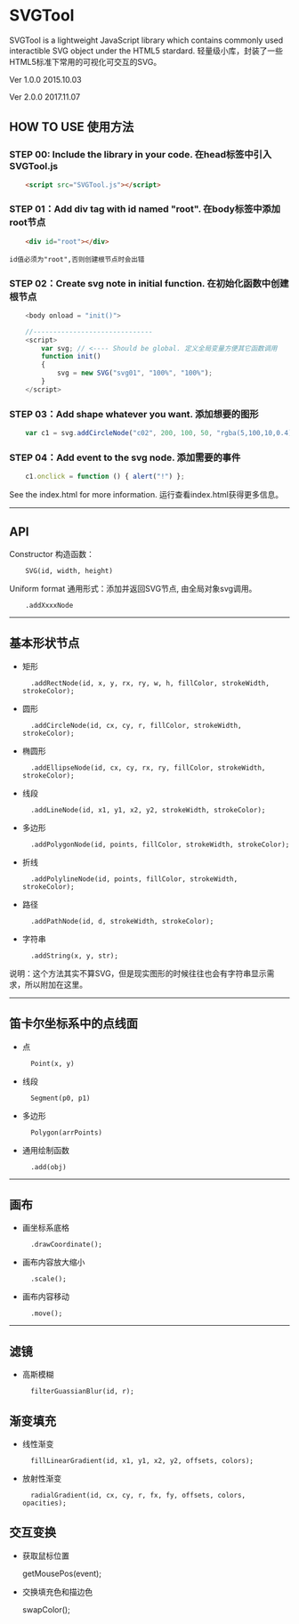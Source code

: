 # SVGTool

SVGTool is a lightweight JavaScript library which contains commonly used interactible SVG object under the HTML5 stardard.
轻量级小库，封装了一些HTML5标准下常用的可视化可交互的SVG。

Ver 1.0.0 2015.10.03

Ver 2.0.0 2017.11.07


## HOW TO USE 使用方法

### STEP 00: Include the library in your code. 在head标签中引入SVGTool.js

```html
    <script src="SVGTool.js"></script>
```

### STEP 01：Add div tag with id named "root". 在body标签中添加root节点

```html
    <div id="root"></div>
```
    id值必须为"root",否则创建根节点时会出错

### STEP 02：Create svg note in initial function. 在初始化函数中创建根节点

```javascript
    <body onload = "init()">

    //------------------------------
    <script>
        var svg; // <---- Should be global. 定义全局变量方便其它函数调用
        function init()
        {
            svg = new SVG("svg01", "100%", "100%");
        }
    </script>
```

### STEP 03：Add shape whatever you want. 添加想要的图形

```javascript
    var c1 = svg.addCircleNode("c02", 200, 100, 50, "rgba(5,100,10,0.4)", 0, "yellow");
```

### STEP 04：Add event to the svg node. 添加需要的事件

```javascript
    c1.onclick = function () { alert("!") };
```

See the index.html for more information. 运行查看index.html获得更多信息。

----

## API

Constructor 构造函数：

        SVG(id, width, height) 


Uniform format 通用形式：添加并返回SVG节点, 由全局对象svg调用。

        .addXxxxNode

----

## 基本形状节点

- 矩形

		.addRectNode(id, x, y, rx, ry, w, h, fillColor, strokeWidth, strokeColor);

- 圆形

		.addCircleNode(id, cx, cy, r, fillColor, strokeWidth, strokeColor);

- 椭圆形

		.addEllipseNode(id, cx, cy, rx, ry, fillColor, strokeWidth, strokeColor);

- 线段

		.addLineNode(id, x1, y1, x2, y2, strokeWidth, strokeColor);

- 多边形

		.addPolygonNode(id, points, fillColor, strokeWidth, strokeColor);

- 折线

		.addPolylineNode(id, points, fillColor, strokeWidth, strokeColor);

- 路径

		.addPathNode(id, d, strokeWidth, strokeColor);

- 字符串

        .addString(x, y, str);

说明：这个方法其实不算SVG，但是现实图形的时候往往也会有字符串显示需求，所以附加在这里。

----

## 笛卡尔坐标系中的点线面

- 点
        
        Point(x, y)

- 线段
        
        Segment(p0, p1)

- 多边形
        
        Polygon(arrPoints)

- 通用绘制函数
        
        .add(obj)

----

## 画布

- 画坐标系底格

        .drawCoordinate();

- 画布内容放大缩小

        .scale();

- 画布内容移动

        .move();

----


## 滤镜

- 高斯模糊

        filterGuassianBlur(id, r);

## 渐变填充

- 线性渐变

        fillLinearGradient(id, x1, y1, x2, y2, offsets, colors);

- 放射性渐变

        radialGradient(id, cx, cy, r, fx, fy, offsets, colors, opacities);

## 交互变换

- 获取鼠标位置

    getMousePos(event);

- 交换填充色和描边色

	swapColor();
